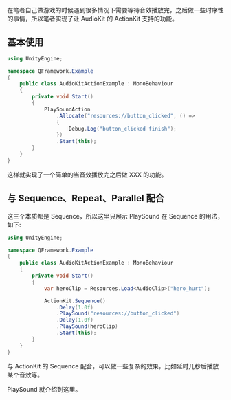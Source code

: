 ﻿在笔者自己做游戏的时候遇到很多情况下需要等待音效播放完，之后做一些时序性的事情，所以笔者实现了让 AudioKit 的 ActionKit
支持的功能。

## 基本使用

```csharp
using UnityEngine;

namespace QFramework.Example
{
    public class AudioKitActionExample : MonoBehaviour
    {
        private void Start()
        {
            PlaySoundAction
                .Allocate("resources://button_clicked", () =>
                {
                    Debug.Log("button_clicked finish");
                })
                .Start(this);
        }
    }
}
```

这样就实现了一个简单的当音效播放完之后做 XXX 的功能。

## 与 Sequence、Repeat、Parallel 配合

这三个本质都是 Sequence，所以这里只展示 PlaySound 在 Sequence 的用法，如下:

```csharp
using UnityEngine;

namespace QFramework.Example
{
    public class AudioKitActionExample : MonoBehaviour
    {
        private void Start()
        {
            var heroClip = Resources.Load<AudioClip>("hero_hurt");

            ActionKit.Sequence()
                .Delay(1.0f)
                .PlaySound("resources://button_clicked")
                .Delay(1.0f)
                .PlaySound(heroClip)
                .Start(this);
        }
    }
}
```

与 ActionKit 的 Sequence 配合，可以做一些复杂的效果，比如延时几秒后播放某个音效等。

PlaySound 就介绍到这里。